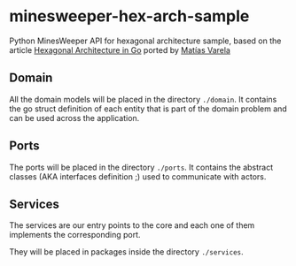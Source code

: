 # minesweeper-hex-arch-sample

Python MinesWeeper API for hexagonal architecture sample, based on the article [Hexagonal Architecture in Go](https://medium.com/@matiasvarela/hexagonal-architecture-in-go-cfd4e436faa3) ported by [Matías Varela](https://github.com/matiasvarela/minesweeper-hex-arch-sample)

## Domain
All the domain models will be placed in the directory `./domain`.
It contains the go struct definition of each entity that is part of the domain problem and can be used across the application.

## Ports
The ports will be placed in the directory `./ports`.
It contains the abstract classes (AKA interfaces definition ;) used to communicate with actors.

## Services
The services are our entry points to the core and each one of them implements the corresponding port.

They will be placed in packages inside the directory `./services`.
